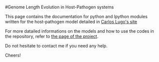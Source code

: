
#Genome Length Evolution in Host-Pathogen systems

This page contains the documentation for python and Ipython modules written for the
host-pathogen model detailed in [Carlos Lugo's site](http://calugo.github.io/blog/2014/10/14/genome-evolution-in-host-pathogen-systems/)

For more datailed informations on the models and how to use the codes in the repository, refer to [the page of the project](http://host-pathogen-evol.github.io/Genome-Size-Evolution-Project).

Do not hesitate to contact me if you need any help.

Cheers!

